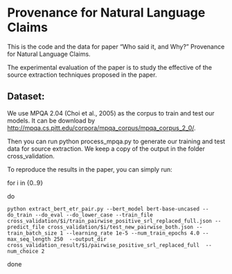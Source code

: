 # Provenance for Natural Language Claims
This is the code and the data for paper “Who said it, and Why?” Provenance for Natural Language Claims.

The experimental evaluation of the paper is to study the effective of the source extraction techniques proposed in the paper.

## Dataset:
We use MPQA 2.04 (Choi et al., 2005) as the corpus to train and test our models. It can be download by http://mpqa.cs.pitt.edu/corpora/mpqa_corpus/mpqa_corpus_2_0/.

Then you can run python process_mpqa.py to generate our training and test data for source extraction. We keep a copy of the output in the folder cross_validation.



To reproduce the results in the paper, you can simply run:

for i in {0..9}

do

	python extract_bert_etr_pair.py --bert_model bert-base-uncased --do_train --do_eval --do_lower_case --train_file cross_validation/$i/train_pairwise_positive_srl_replaced_full.json --predict_file cross_validation/$i/test_new_pairwise_both.json --train_batch_size 1 --learning_rate 1e-5 --num_train_epochs 4.0 --max_seq_length 250  --output_dir cross_validation_result/$i/pairwise_positive_srl_replaced_full  --num_choice 2

done
